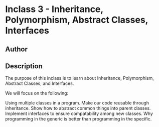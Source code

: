 # Inclass 3 - Inheritance, Polymorphism, Abstract Classes, Interfaces

## Author



## Description

The purpose of this inclass is to learn about Inheritance, Polymorphism, Abstract Classes, and Interfaces.

We will focus on the following:

Using multiple classes in a program.
Make our code reusable through inheritance.
Show how to abstract common things into parent classes.
Implement interfaces to ensure compatability among new classes.
Why programming in the generic is better than programming in the specific.
